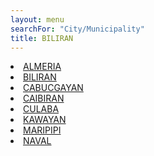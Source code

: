 ```yaml
---
layout: menu
searchFor: "City/Municipality"
title: BILIRAN
---
```

<li><a class="oID" href="{{site.url}}/citymuni/7801.html" value="BILIRAN, ALMERIA" rel="external">ALMERIA</a></li><li><a class="oID" href="{{site.url}}/citymuni/7802.html" value="BILIRAN, BILIRAN" rel="external">BILIRAN</a></li><li><a class="oID" href="{{site.url}}/citymuni/7803.html" value="BILIRAN, CABUCGAYAN" rel="external">CABUCGAYAN</a></li><li><a class="oID" href="{{site.url}}/citymuni/7804.html" value="BILIRAN, CAIBIRAN" rel="external">CAIBIRAN</a></li><li><a class="oID" href="{{site.url}}/citymuni/7805.html" value="BILIRAN, CULABA" rel="external">CULABA</a></li><li><a class="oID" href="{{site.url}}/citymuni/7806.html" value="BILIRAN, KAWAYAN" rel="external">KAWAYAN</a></li><li><a class="oID" href="{{site.url}}/citymuni/7807.html" value="BILIRAN, MARIPIPI" rel="external">MARIPIPI</a></li><li><a class="oID" href="{{site.url}}/citymuni/7808.html" value="BILIRAN, NAVAL" rel="external">NAVAL</a></li>
